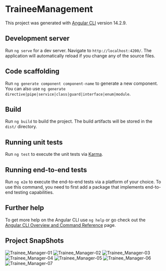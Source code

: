 # TraineeManagement

This project was generated with [Angular CLI](https://github.com/angular/angular-cli) version 14.2.9.

## Development server

Run `ng serve` for a dev server. Navigate to `http://localhost:4200/`. The application will automatically reload if you change any of the source files.

## Code scaffolding

Run `ng generate component component-name` to generate a new component. You can also use `ng generate directive|pipe|service|class|guard|interface|enum|module`.

## Build

Run `ng build` to build the project. The build artifacts will be stored in the `dist/` directory.

## Running unit tests

Run `ng test` to execute the unit tests via [Karma](https://karma-runner.github.io).

## Running end-to-end tests

Run `ng e2e` to execute the end-to-end tests via a platform of your choice. To use this command, you need to first add a package that implements end-to-end testing capabilities.

## Further help

To get more help on the Angular CLI use `ng help` or go check out the [Angular CLI Overview and Command Reference](https://angular.io/cli) page.

## Project SnapShots

![Trainee_Manager-01](https://user-images.githubusercontent.com/118915848/221393224-9bb1f1af-d730-45c8-849a-dbcff367287c.JPG)
![Trainee_Manager-02](https://user-images.githubusercontent.com/118915848/221393226-c2170c30-af45-41b4-8fda-05c958c3d59b.JPG)
![Trainee_Manager-03](https://user-images.githubusercontent.com/118915848/221393228-e7656b45-2b52-4c8d-aeeb-53a0ba1d1202.JPG)
![Trainee_Manager-04](https://user-images.githubusercontent.com/118915848/221393230-f687e58d-6f9a-4a0f-8fe4-b7c49d3f24c7.JPG)
![Trainee_Manager-05](https://user-images.githubusercontent.com/118915848/221393231-236c3b74-9aea-43d6-84ff-29b7f7a75d0d.JPG)
![Trainee_Manager-06](https://user-images.githubusercontent.com/118915848/221393232-e68bf9fc-fc17-47b6-ad93-b139fbc6e59b.JPG)
![Trainee_Manager-07](https://user-images.githubusercontent.com/118915848/221393234-ad6e5b69-768c-4fdd-bac9-10b09bf617c2.JPG)
